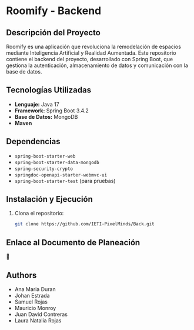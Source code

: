 # Roomify - Backend

## Descripción del Proyecto
Roomify es una aplicación que revoluciona la remodelación de espacios mediante Inteligencia Artificial y Realidad Aumentada. Este repositorio contiene el backend del proyecto, desarrollado con Spring Boot, que gestiona la autenticación, almacenamiento de datos y comunicación con la base de datos.

## Tecnologías Utilizadas
- **Lenguaje:** Java 17  
- **Framework:** Spring Boot 3.4.2  
- **Base de Datos:** MongoDB
- **Maven** 

## Dependencias
- `spring-boot-starter-web`  
- `spring-boot-starter-data-mongodb`  
- `spring-security-crypto`  
- `springdoc-openapi-starter-webmvc-ui`  
- `spring-boot-starter-test` (para pruebas)  

## Instalación y Ejecución
1. Clona el repositorio:  
   ```sh
   git clone https://github.com/IETI-PixelMinds/Back.git
   ```
   
## Enlace al Documento de Planeación
📌

## Authors
- Ana Maria Duran
- Johan Estrada
- Samuel Rojas
- Mauricio Monroy
- Juan David Contreras
- Laura Natalia Rojas
